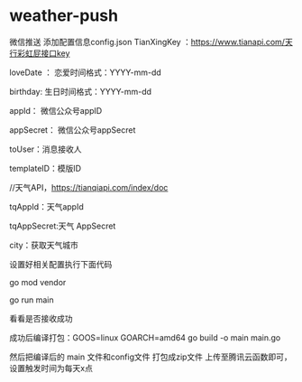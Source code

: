 # weather-push
微信推送
添加配置信息config.json
TianXingKey ：https://www.tianapi.com/天行彩虹屁接口key

loveDate ： 恋爱时间格式：YYYY-mm-dd

birthday: 生日时间格式：YYYY-mm-dd

appId： 微信公众号appID

appSecret： 微信公众号appSecret

toUser：消息接收人


templateID：模版ID

//天气API，https://tianqiapi.com/index/doc

tqAppId：天气appId

tqAppSecret:天气 AppSecret

city：获取天气城市

设置好相关配置执行下面代码

go mod vendor

go run main

看看是否接收成功

成功后编译打包：GOOS=linux GOARCH=amd64 go build -o main main.go

然后把编译后的 main 文件和config文件 打包成zip文件
上传至腾讯云函数即可，设置触发时间为每天x点
